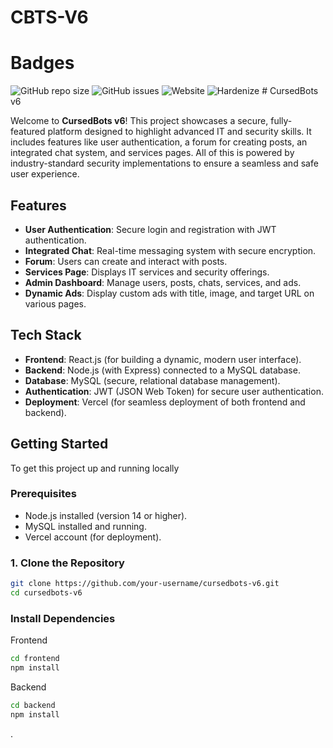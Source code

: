 # CBTS-V6

# Badges
<img alt="GitHub repo size" src="https://img.shields.io/github/repo-size/PixelatedPurple/CBTS-Production?style=social">
<img alt="GitHub issues" src="https://img.shields.io/github/issues/PixelatedPurple/CBTS-Production/tree/V6?style=social"> 
<img alt="Website" src="https://img.shields.io/website?down_color=Red&down_message=Offline&label=CursedBots%20Website&style=plastic&up_color=Green&up_message=Online&url=https%3A%2F%2Fcursedbots.xyz"> 
<img src="https://img.shields.io/badge/CBTS--V6-Hardenize%20%7C%20Verified-informational" alt="Hardenize">
# CursedBots v6

Welcome to **CursedBots v6**! This project showcases a secure, fully-featured platform designed to highlight advanced IT and security skills. It includes features like user authentication, a forum for creating posts, an integrated chat system, and services pages. All of this is powered by industry-standard security implementations to ensure a seamless and safe user experience.

## Features

- **User Authentication**: Secure login and registration with JWT authentication.
- **Integrated Chat**: Real-time messaging system with secure encryption.
- **Forum**: Users can create and interact with posts.
- **Services Page**: Displays IT services and security offerings.
- **Admin Dashboard**: Manage users, posts, chats, services, and ads.
- **Dynamic Ads**: Display custom ads with title, image, and target URL on various pages.

## Tech Stack

- **Frontend**: React.js (for building a dynamic, modern user interface).
- **Backend**: Node.js (with Express) connected to a MySQL database.
- **Database**: MySQL (secure, relational database management).
- **Authentication**: JWT (JSON Web Token) for secure user authentication.
- **Deployment**: Vercel (for seamless deployment of both frontend and backend).

## Getting Started

To get this project up and running locally

### Prerequisites

- Node.js installed (version 14 or higher).
- MySQL installed and running.
- Vercel account (for deployment).

### 1. Clone the Repository

```bash
git clone https://github.com/your-username/cursedbots-v6.git
cd cursedbots-v6
```
### Install Dependencies 
Frontend
```bash
cd frontend
npm install
```
Backend 
```bash
cd backend
npm install
```
.
